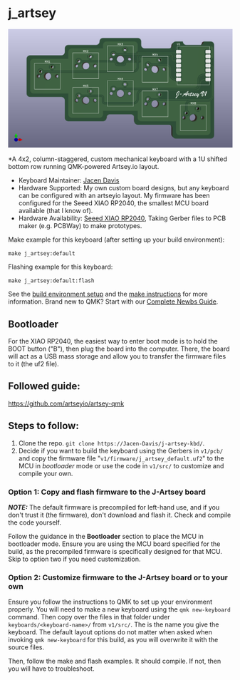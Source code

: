 # j_artsey

![j_artsey](/v1/j-artsey-v1-front.png)

*A 4x2, column-staggered, custom mechanical keyboard with a 1U shifted bottom row running QMK-powered Artsey.io layout.

* Keyboard Maintainer: [Jacen Davis](https://github.com/Jacen-Davis)
* Hardware Supported: My own custom board designs, but any keyboard can be configured with an artseyio layout. My firmware has been configured for the Seeed XIAO RP2040, the smallest MCU board available (that I know of).
* Hardware Availability: [Seeed XIAO RP2040](https://www.amazon.com/Microcontroller-Dual-Core-MicroPython-CircuitPython-Interfaces/dp/B09NNVNW7M), Taking Gerber files to PCB maker (e.g. PCBWay) to make prototypes.

Make example for this keyboard (after setting up your build environment):

    make j_artsey:default

Flashing example for this keyboard:

    make j_artsey:default:flash

See the [build environment setup](https://docs.qmk.fm/#/getting_started_build_tools) and the [make instructions](https://docs.qmk.fm/#/getting_started_make_guide) for more information. Brand new to QMK? Start with our [Complete Newbs Guide](https://docs.qmk.fm/#/newbs).

## Bootloader

For the XIAO RP2040, the easiest way to enter boot mode is to hold the BOOT button ("B"), then plug the board into the computer. There, the board will act as a USB mass storage and allow you to transfer the firmware files to it (the uf2 file).

## Followed guide:
https://github.com/artseyio/artsey-qmk

## Steps to follow:

1. Clone the repo. `git clone https://Jacen-Davis/j-artsey-kbd/`.
2. Decide if you want to build the keyboard using the Gerbers in `v1/pcb/` and copy the firmware file "`v1/firmware/j_artsey_default.uf2`" to the MCU in *bootloader* mode or use the code in `v1/src/` to customize and compile your own.

### Option 1: Copy and flash firmware to the J-Artsey board

**_NOTE:_** The default firmware is precompiled for left-hand use, and if you don't trust it (the firmware), don't download and flash it. Check and compile the code yourself. 

Follow the guidance in the **Bootloader** section to place the MCU in bootloader mode. Ensure you are using the MCU board specified for the build, as the precompiled firmware is specifically designed for that MCU. Skip to option two if you need customization.

### Option 2: Customize firmware to the J-Artsey board or to your own

Ensure you follow the instructions to QMK to set up your environment properly. You will need to make a new keyboard using the `qmk new-keyboard` command. Then copy over the files in that folder under `keyboards/<keyboard-name>/` from `v1/src/`. The <keyboard-name> is the name you give the keyboard. The default layout options do not matter when asked when invoking `qmk new-keyboard` for this build, as you will overwrite it with the source files.

Then, follow the make and flash examples. It should compile. If not, then you will have to troubleshoot. 
